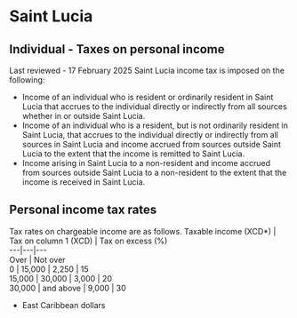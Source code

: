 # Saint Lucia
## Individual - Taxes on personal income
Last reviewed - 17 February 2025
Saint Lucia income tax is imposed on the following:
  * Income of an individual who is resident or ordinarily resident in Saint Lucia that accrues to the individual directly or indirectly from all sources whether in or outside Saint Lucia.
  * Income of an individual who is a resident, but is not ordinarily resident in Saint Lucia, that accrues to the individual directly or indirectly from all sources in Saint Lucia and income accrued from sources outside Saint Lucia to the extent that the income is remitted to Saint Lucia.
  * Income arising in Saint Lucia to a non-resident and income accrued from sources outside Saint Lucia to a non-resident to the extent that the income is received in Saint Lucia.


## Personal income tax rates
Tax rates on chargeable income are as follows.
Taxable income (XCD*) |  Tax on column 1 (XCD) |  Tax on excess (%)  
---|---|---  
Over | Not over  
0 | 15,000 |  2,250 | 15  
15,000 | 30,000 | 3,000 | 20  
30,000 | and above | 9,000 | 30  
* East Caribbean dollars
